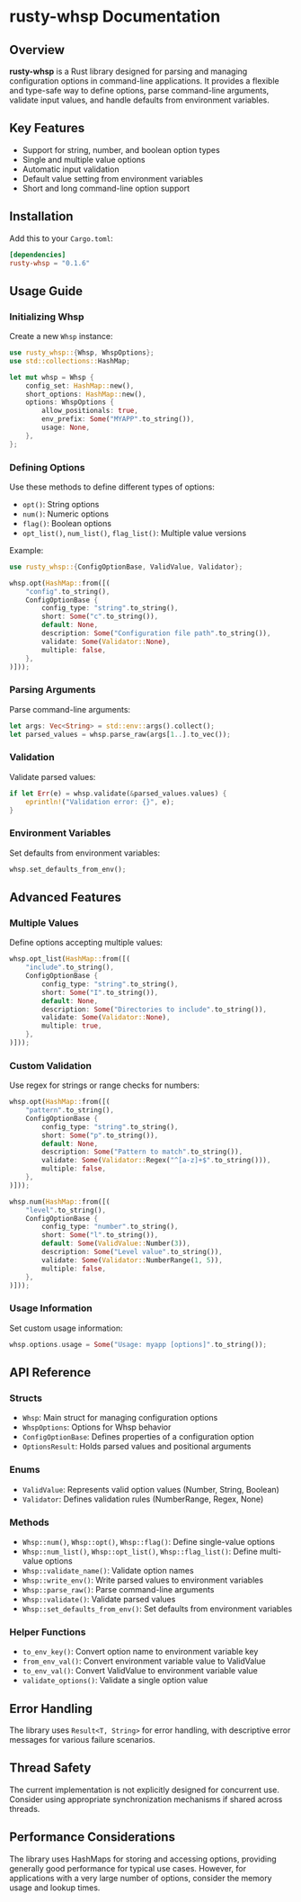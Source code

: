 # rusty-whsp Documentation

## Overview

**rusty-whsp** is a Rust library designed for parsing and managing configuration options in command-line applications. It provides a flexible and type-safe way to define options, parse command-line arguments, validate input values, and handle defaults from environment variables.

## Key Features

- Support for string, number, and boolean option types
- Single and multiple value options
- Automatic input validation
- Default value setting from environment variables
- Short and long command-line option support

## Installation

Add this to your `Cargo.toml`:

```toml
[dependencies]
rusty-whsp = "0.1.6"
```

## Usage Guide

### Initializing Whsp

Create a new `Whsp` instance:

```rust
use rusty_whsp::{Whsp, WhspOptions};
use std::collections::HashMap;

let mut whsp = Whsp {
    config_set: HashMap::new(),
    short_options: HashMap::new(),
    options: WhspOptions {
        allow_positionals: true,
        env_prefix: Some("MYAPP".to_string()),
        usage: None,
    },
};
```

### Defining Options

Use these methods to define different types of options:

- `opt()`: String options
- `num()`: Numeric options
- `flag()`: Boolean options
- `opt_list()`, `num_list()`, `flag_list()`: Multiple value versions

Example:

```rust
use rusty_whsp::{ConfigOptionBase, ValidValue, Validator};

whsp.opt(HashMap::from([(
    "config".to_string(),
    ConfigOptionBase {
        config_type: "string".to_string(),
        short: Some("c".to_string()),
        default: None,
        description: Some("Configuration file path".to_string()),
        validate: Some(Validator::None),
        multiple: false,
    },
)]));
```

### Parsing Arguments

Parse command-line arguments:

```rust
let args: Vec<String> = std::env::args().collect();
let parsed_values = whsp.parse_raw(args[1..].to_vec());
```

### Validation

Validate parsed values:

```rust
if let Err(e) = whsp.validate(&parsed_values.values) {
    eprintln!("Validation error: {}", e);
}
```

### Environment Variables

Set defaults from environment variables:

```rust
whsp.set_defaults_from_env();
```

## Advanced Features

### Multiple Values

Define options accepting multiple values:

```rust
whsp.opt_list(HashMap::from([(
    "include".to_string(),
    ConfigOptionBase {
        config_type: "string".to_string(),
        short: Some("I".to_string()),
        default: None,
        description: Some("Directories to include".to_string()),
        validate: Some(Validator::None),
        multiple: true,
    },
)]));
```

### Custom Validation

Use regex for strings or range checks for numbers:

```rust
whsp.opt(HashMap::from([(
    "pattern".to_string(),
    ConfigOptionBase {
        config_type: "string".to_string(),
        short: Some("p".to_string()),
        default: None,
        description: Some("Pattern to match".to_string()),
        validate: Some(Validator::Regex("^[a-z]+$".to_string())),
        multiple: false,
    },
)]));

whsp.num(HashMap::from([(
    "level".to_string(),
    ConfigOptionBase {
        config_type: "number".to_string(),
        short: Some("l".to_string()),
        default: Some(ValidValue::Number(3)),
        description: Some("Level value".to_string()),
        validate: Some(Validator::NumberRange(1, 5)),
        multiple: false,
    },
)]));
```

### Usage Information

Set custom usage information:

```rust
whsp.options.usage = Some("Usage: myapp [options]".to_string());
```

## API Reference

### Structs

- `Whsp`: Main struct for managing configuration options
- `WhspOptions`: Options for Whsp behavior
- `ConfigOptionBase`: Defines properties of a configuration option
- `OptionsResult`: Holds parsed values and positional arguments

### Enums

- `ValidValue`: Represents valid option values (Number, String, Boolean)
- `Validator`: Defines validation rules (NumberRange, Regex, None)

### Methods

- `Whsp::num()`, `Whsp::opt()`, `Whsp::flag()`: Define single-value options
- `Whsp::num_list()`, `Whsp::opt_list()`, `Whsp::flag_list()`: Define multi-value options
- `Whsp::validate_name()`: Validate option names
- `Whsp::write_env()`: Write parsed values to environment variables
- `Whsp::parse_raw()`: Parse command-line arguments
- `Whsp::validate()`: Validate parsed values
- `Whsp::set_defaults_from_env()`: Set defaults from environment variables

### Helper Functions

- `to_env_key()`: Convert option name to environment variable key
- `from_env_val()`: Convert environment variable value to ValidValue
- `to_env_val()`: Convert ValidValue to environment variable value
- `validate_options()`: Validate a single option value

## Error Handling

The library uses `Result<T, String>` for error handling, with descriptive error messages for various failure scenarios.

## Thread Safety

The current implementation is not explicitly designed for concurrent use. Consider using appropriate synchronization mechanisms if shared across threads.

## Performance Considerations

The library uses HashMaps for storing and accessing options, providing generally good performance for typical use cases. However, for applications with a very large number of options, consider the memory usage and lookup times.